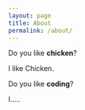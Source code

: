 ```yaml
---
layout: page
title: About
permalink: /about/
---
```


Do you like **chicken**?

I like Chicken.

Do you like **coding**?

I.....
